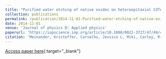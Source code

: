 ```yaml
---
title: "Purified water etching of native oxides on heteroepitaxial CdTe thin films"
collection: publications
permalink: /publication/2014-11-01-Purified-water-etching-of-native-oxides-on-heteroepitaxial-CdTe-thin-films
date: 2014-11-01
venue: 'Journal of physics D: Applied physics'
paperurl: 'https://iopscience.iop.org/article/10.1088/0022-3727/47/49/495304/meta'
citation: 'Meinander, Kristoffer, Carvalho, Jessica L, Miki, Carley, Rideout, Joshua, Jovanovic, Stephen M, <b>Devenyi, Gabriel A</b>, Preston, John S, &quot;Purified water etching of native oxides on heteroepitaxial CdTe thin films.&quot; Journal of physics D: Applied physics, 2014.'
---
```

[Access paper here](https://iopscience.iop.org/article/10.1088/0022-3727/47/49/495304/meta){:target="_blank"}
